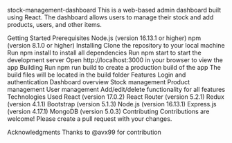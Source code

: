 stock-management-dashboard
This is a web-based admin dashboard built using React. The dashboard allows users to manage their stock and add products, users, and other items.

Getting Started
Prerequisites
Node.js (version 16.13.1 or higher)
npm (version 8.1.0 or higher)
Installing
Clone the repository to your local machine
Run npm install to install all dependencies
Run npm start to start the development server
Open http://localhost:3000 in your browser to view the app
Building
Run npm run build to create a production build of the app
The build files will be located in the build folder
Features
Login and authentication
Dashboard overview
Stock management
Product management
User management
Add/edit/delete functionality for all features
Technologies Used
React (version 17.0.2)
React Router (version 5.2.1)
Redux (version 4.1.1)
Bootstrap (version 5.1.3)
Node.js (version 16.13.1)
Express.js (version 4.17.1)
MongoDB (version 5.0.3)
Contributing
Contributions are welcome! Please create a pull request with your changes.

Acknowledgments
Thanks to @avx99 for contribution

